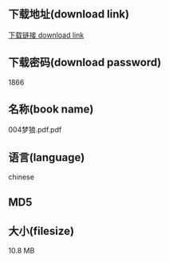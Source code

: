 ## 下载地址(download link)
[下载链接 download link](https://voluble-croquembouche-d321dc.netlify.app/?s=004%E6%A2%A6%E7%8B%BC.pdf)

## 下载密码(download password)
1866

## 名称(book name)
004梦狼.pdf.pdf

## 语言(language)
chinese

## MD5


## 大小(filesize)
10.8 MB
